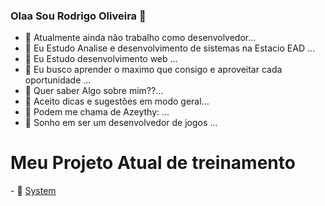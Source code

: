 ### Olaa  Sou  Rodrigo Oliveira 👋


- 🔹 Atualmente ainda não trabalho como desenvolvedor...
- 🔹 Eu Estudo Analise e desenvolvimento de sistemas na Estacio EAD ...
- 🔹 Eu Estudo desenvolvimento web  ...
- 🔹 Eu busco aprender o maximo que consigo e aproveitar cada oportunidade ...
- 🔹 Quer saber Algo sobre mim??...
- 🔹 Aceito dicas e sugestões em modo geral...
- 🔹 Podem me chama de Azeythy: ...
- 🔹 Sonho em ser um desenvolvedor de jogos  ...
 <h1 >Meu Projeto Atual de treinamento</h1>
- 💫 <a href="https://restaurante-sandy.vercel.app/">System</a>



